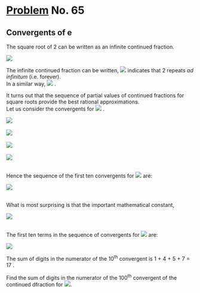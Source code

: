 # [Problem](https://projecteuler.net/problem=65) No. 65

## Convergents of e

The square root of 2 can be written as an infinite continued fraction.

<img style="background: white;" src="https://render.githubusercontent.com/render/math?math=%5Csqrt%7B2%7D%20%3D%201%20%2B%20%5Cdfrac%7B1%7D%7B2%20%2B%20%5Cdfrac%7B1%7D%7B2%2B%5Cdfrac%7B1%7D%7B2%2B%5Cdfrac%7B1%7D%7B2%2B...%7D%7D%7D%7D%0D">

<!-- $$
\sqrt{2} = 1 + \dfrac{1}{2 + \dfrac{1}{2+\dfrac{1}{2+\dfrac{1}{2+...}}}}
$$ --> 

The infinite continued fraction can be written, <img style="background: white;" src="https://render.githubusercontent.com/render/math?math=%5Csqrt%7B2%7D%20%3D%20%5B1%3B%5C%20(2)%5D%2C%5C%20(2)%0D"> indicates that 2 repeats *ad infinitum* (i.e. forever).<br>
In a similar way, <img style="background: white;" src="https://render.githubusercontent.com/render/math?math=%5Csqrt%7B23%7D%20%3D%20%5B4%3B%5C%20(1%2C3%2C1%2C8)%5D%0D"> .

<!-- $$
\sqrt{2} = [1;\ (2)],\ (2)
$$ -->

<!-- $$
\sqrt{23} = [4;\ (1,3,1,8)]
$$ -->

It turns out that the sequence of partial values of continued fractions for square roots provide the best rational approximations.<br>
Let us consider the convergents for <img style="background: white;" src="https://render.githubusercontent.com/render/math?math=%5Csqrt%7B2%7D%0D"> .

<!-- $$
\sqrt{2}
$$ --> 

<img style="background: white;" src="https://render.githubusercontent.com/render/math?math=1%2B%5Cdfrac%7B1%7D%7B2%7D%20%3D%20%5Cdfrac%7B3%7D%7B2%7D%0D">
<br>
<br>

<!-- $$
1+\dfrac{1}{2} = \dfrac{3}{2}
$$ --> 

<img style="background: white;" src="https://render.githubusercontent.com/render/math?math=1%20%2B%20%5Cdfrac%7B1%7D%7B2%20%2B%20%5Cdfrac%7B1%7D%7B2%7D%7D%20%3D%20%5Cdfrac%7B7%7D%7B5%7D%0D">
<br>
<br>

<!-- $$
1 + \dfrac{1}{2 + \dfrac{1}{2}} = \dfrac{7}{5}
$$ -->

<img style="background: white;" src="https://render.githubusercontent.com/render/math?math=1%20%2B%20%5Cdfrac%7B1%7D%7B2%20%2B%20%5Cdfrac%7B1%7D%7B2%20%2B%20%5Cdfrac%7B1%7D%7B2%7D%7D%7D%20%3D%20%5Cdfrac%7B17%7D%7B12%7D%0D">
<br>
<br>

<!-- $$
1 + \dfrac{1}{2 + \dfrac{1}{2 + \dfrac{1}{2}}} = \dfrac{17}{12}
$$ -->

<img style="background: white;" src="https://render.githubusercontent.com/render/math?math=1%20%2B%20%5Cdfrac%7B1%7D%7B2%20%2B%20%5Cdfrac%7B1%7D%7B2%20%2B%20%5Cdfrac%7B1%7D%7B2%2B%5Cdfrac%7B1%7D%7B2%7D%7D%7D%7D%20%3D%20%5Cdfrac%7B41%7D%7B29%7D%0D">
<br>
<br>

<!-- $$
1 + \dfrac{1}{2 + \dfrac{1}{2 + \dfrac{1}{2+\dfrac{1}{2}}}} = \dfrac{41}{29}
$$ --> 

Hence the sequence of the first ten convergents for <img style="background: white;" src="https://render.githubusercontent.com/render/math?math=%5Csqrt%7B2%7D%0D"> are:

<img style="background: white;" src="https://render.githubusercontent.com/render/math?math=1%2C%20%5Cdfrac%7B3%7D%7B2%7D%2C%20%5Cdfrac%7B7%7D%7B5%7D%2C%20%5Cdfrac%7B17%7D%7B12%7D%2C%20%5Cdfrac%7B41%7D%7B29%7D%2C%20%5Cdfrac%7B99%7D%7B70%7D%2C%20%5Cdfrac%7B239%7D%7B169%7D%2C%20%5Cdfrac%7B577%7D%7B408%7D%2C%20%5Cdfrac%7B1393%7D%7B985%7D%2C%20%5Cdfrac%7B3363%7D%7B2378%7D%2C%5C%20...%0D">
<br>
<br>
<!-- $$
1, \dfrac{3}{2}, \dfrac{7}{5}, \dfrac{17}{12}, \dfrac{41}{29}, \dfrac{99}{70}, \dfrac{239}{169}, \dfrac{577}{408}, \dfrac{1393}{985}, \dfrac{3363}{2378},\ ...
$$ --> 

What is most surprising is that the important mathematical constant,

<img style="background: white;" src="https://render.githubusercontent.com/render/math?math=e%20%3D%20%5B2%3B%5C%201%2C%202%2C%201%2C%201%2C%204%2C%201%2C%201%2C%206%2C%201%2C%5C%20...%5C%20%2C1%2C%202k%2C%201%2C%5C%20...%5D%0D">
<br>
<br>

<!-- $$
e = [2;\ 1, 2, 1, 1, 4, 1, 1, 6, 1,\ ...\ ,1, 2k, 1,\ ...]
$$ -->

The first ten terms in the sequence of convergents for <img src="https://render.githubusercontent.com/render/math?math=e%0D"> are:

<!-- $$
e
$$ -->

<img style="background: white;" src="https://render.githubusercontent.com/render/math?math=2%2C%203%2C%20%5Cdfrac%7B8%7D%7B3%7D%2C%20%5Cdfrac%7B11%7D%7B4%7D%2C%20%5Cdfrac%7B19%7D%7B7%7D%2C%20%5Cdfrac%7B87%7D%7B32%7D%2C%20%5Cdfrac%7B106%7D%7B39%7D%2C%20%5Cdfrac%7B193%7D%7B71%7D%2C%20%5Cdfrac%7B1264%7D%7B465%7D%2C%20%5Cdfrac%7B1457%7D%7B536%7D%2C%5C%20...%0D">

<!-- $$
2, 3, \dfrac{8}{3}, \dfrac{11}{4}, \dfrac{19}{7}, \dfrac{87}{32}, \dfrac{106}{39}, \dfrac{193}{71}, \dfrac{1264}{465}, \dfrac{1457}{536},\ ...
$$ -->

The sum of digits in the numerator of the 10<sup>th</sup> convergent is 1 + 4 + 5 + 7 = 17 .

Find the sum of digits in the numerator of the 100<sup>th</sup> convergent of the continued dfraction for <img src="https://render.githubusercontent.com/render/math?math=e%0D">.

<!-- $$
e
$$ -->
